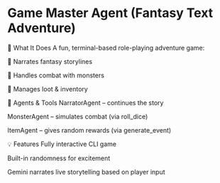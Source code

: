  # Game Master Agent (Fantasy Text Adventure)
 🧙 What It Does
A fun, terminal-based role-playing adventure game:

📜 Narrates fantasy storylines

🧟 Handles combat with monsters

🎁 Manages loot & inventory

🔁 Agents & Tools
NarratorAgent – continues the story

MonsterAgent – simulates combat (via roll_dice)

ItemAgent – gives random rewards (via generate_event)

💡 Features
Fully interactive CLI game

Built-in randomness for excitement

Gemini narrates live storytelling based on player input
